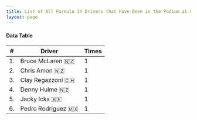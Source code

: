 ```yaml
---
title: List of All Formula 1® Drivers that Have Been in the Podium at Circuit Mont-Tremblant
layout: page
---
```


<canvas id="chart" width="400" height="180"></canvas>
<script>
var data = {
    "datasets": [
        {
            "backgroundColor": "#f3a935",
            "borderColor": "#f68639",
            "borderWidth": 1,
            "data": [
                1.0,
                1.0,
                1.0,
                1.0,
                1.0,
                1.0
            ],
            "label": "Times"
        }
    ],
    "labels": [
        "Bruce McLaren 🇳🇿",
        "Chris Amon 🇳🇿",
        "Clay Regazzoni 🇨🇭",
        "Denny Hulme 🇳🇿",
        "Jacky Ickx 🇧🇪",
        "Pedro Rodríguez 🇲🇽"
    ]
};
var options = {
  legend: {
    display: false
  },
  scales: {
    xAxes: [{
      ticks: {
        beginAtZero: true,
        maxRotation: 180
      }
    }],
    yAxes: [{
      ticks: {
        beginAtZero: true
      }
    }]
  }
};
new Chart("chart", {
    data: data,
    type: 'bar',
    options: options
});
</script>



#### Data Table

| # | Driver | Times |
|--|--|--|
| 1. | Bruce McLaren 🇳🇿 | 1 |
| 2. | Chris Amon 🇳🇿 | 1 |
| 3. | Clay Regazzoni 🇨🇭 | 1 |
| 4. | Denny Hulme 🇳🇿 | 1 |
| 5. | Jacky Ickx 🇧🇪 | 1 |
| 6. | Pedro Rodríguez 🇲🇽 | 1 |
